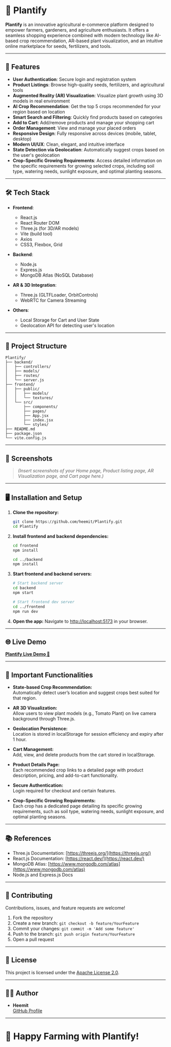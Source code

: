 # 🌿 Plantify

**Plantify** is an innovative agricultural e-commerce platform designed to empower farmers, gardeners, and agriculture enthusiasts. It offers a seamless shopping experience combined with modern technology like AI-based crop recommendation, AR-based plant visualization, and an intuitive online marketplace for seeds, fertilizers, and tools.

---

## 🚀 Features

- **User Authentication**: Secure login and registration system
- **Product Listings**: Browse high-quality seeds, fertilizers, and agricultural tools
- **Augmented Reality (AR) Visualization**: Visualize plant growth using 3D models in real environment
- **AI Crop Recommendation**: Get the top 5 crops recommended for your region based on location
- **Smart Search and Filtering**: Quickly find products based on categories
- **Add to Cart**: Add/remove products and manage your shopping cart
- **Order Management**: View and manage your placed orders
- **Responsive Design**: Fully responsive across devices (mobile, tablet, desktop)
- **Modern UI/UX**: Clean, elegant, and intuitive interface
- **State Detection via Geolocation**: Automatically suggest crops based on the user's geolocation
- **Crop-Specific Growing Requirements**: Access detailed information on the specific requirements for growing selected crops, including soil type, watering needs, sunlight exposure, and optimal planting seasons.

---

## 🛠️ Tech Stack

- **Frontend**:
  - React.js
  - React Router DOM
  - Three.js (for 3D/AR models)
  - Vite (build tool)
  - Axios
  - CSS3, Flexbox, Grid

- **Backend**:
  - Node.js
  - Express.js
  - MongoDB Atlas (NoSQL Database)

- **AR & 3D Integration**:
  - Three.js (GLTFLoader, OrbitControls)
  - WebRTC for Camera Streaming

- **Others**:
  - Local Storage for Cart and User State
  - Geolocation API for detecting user's location

---

## 📁 Project Structure

```
Plantify/
├── backend/
│   ├── controllers/
│   ├── models/
│   ├── routes/
│   └── server.js
├── frontend/
│   ├── public/
│   │   ├── models/
│   │   └── textures/
│   └── src/
│       ├── components/
│       ├── pages/
│       ├── App.jsx
│       ├── index.jsx
│       └── styles/
├── README.md
├── package.json
└── vite.config.js
```

---

## 📸 Screenshots

> _(Insert screenshots of your Home page, Product listing page, AR Visualization page, and Cart page here.)_

---

## 🖥️ Installation and Setup

1. **Clone the repository:**
   ```bash
   git clone https://github.com/heemit/Plantify.git
   cd Plantify
   ```

2. **Install frontend and backend dependencies:**
   ```bash
   cd frontend
   npm install

   cd ../backend
   npm install
   ```

3. **Start frontend and backend servers:**
   ```bash
   # Start backend server
   cd backend
   npm start

   # Start frontend dev server
   cd ../frontend
   npm run dev
   ```

4. **Open the app:**
   Navigate to [http://localhost:5173](http://localhost:5173) in your browser.

---

## 🌐 Live Demo

**[Plantify Live Demo 🚀](https://e-plant-shopping-beta.vercel.app/)**

---

## 📜 Important Functionalities

- **State-based Crop Recommendation:**  
  Automatically detect user’s location and suggest crops best suited for that region.

- **AR 3D Visualization:**  
  Allow users to view plant models (e.g., Tomato Plant) on live camera background through Three.js.

- **Geolocation Persistence:**  
  Location is stored in localStorage for session efficiency and expiry after 1 hour.

- **Cart Management:**  
  Add, view, and delete products from the cart stored in localStorage.

- **Product Details Page:**  
  Each recommended crop links to a detailed page with product description, pricing, and add-to-cart functionality.

- **Secure Authentication:**  
  Login required for checkout and certain features.

- **Crop-Specific Growing Requirements:**  
  Each crop has a dedicated page detailing its specific growing requirements, such as soil type, watering needs, sunlight exposure, and optimal planting seasons.

---

## 📚 References

- Three.js Documentation: [https://threejs.org/](https://threejs.org/)
- React.js Documentation: [https://react.dev/](https://react.dev/)
- MongoDB Atlas: [https://www.mongodb.com/atlas](https://www.mongodb.com/atlas)
- Node.js and Express.js Docs

---

## 🤝 Contributing

Contributions, issues, and feature requests are welcome!

1. Fork the repository
2. Create a new branch: `git checkout -b feature/YourFeature`
3. Commit your changes: `git commit -m 'Add some feature'`
4. Push to the branch: `git push origin feature/YourFeature`
5. Open a pull request

---

## 📄 License

This project is licensed under the [Apache License 2.0](LICENSE).

---

## 👨‍💻 Author

- **Heemit**  
  [GitHub Profile](https://github.com/heemit)

---

# 🌱 Happy Farming with Plantify!

